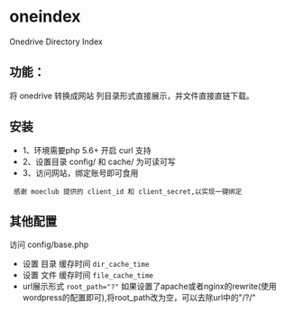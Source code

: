 # oneindex
Onedrive Directory Index

## 功能：
将 onedrive 转换成网站 列目录形式直接展示，并文件直接直链下载。

## 安装
- 1、环境需要php 5.6+ 开启 curl 支持
- 2、设置目录 config/ 和 cache/ 为可读可写
- 3、访问网站，绑定账号即可食用
```
 感谢 moeclub 提供的 client_id 和 client_secret,以实现一键绑定
```

## 其他配置
访问 config/base.php

- 设置 目录 缓存时间
``` dir_cache_time  ```
- 设置 文件 缓存时间
``` file_cache_time  ```
- url展示形式
``` root_path="?" ```
如果设置了apache或者nginx的rewrite(使用wordpress的配置即可),将root_path改为空，可以去除url中的"/?/"
